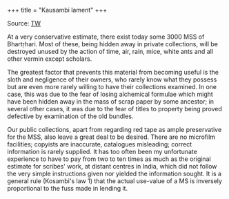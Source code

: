 +++
title = "Kausambi lament"
+++

Source: [TW](https://archive.org/details/singhi_jain_from_hdd/23%20Singhi%20Jain%20Shatakatrayadi%20of%20Bharihari%20Critical%20Edition%20DD%20Kosambi/page/n30/mode/1up)

At a very conservative estimate, there exist today some 3000 MSS of Bhartṛhari. Most of these, being hidden away in private collections, will be destroyed unused by the action of time, air, rain, mice, white ants and all other vermin except scholars. 

The greatest factor that prevents this material from becoming useful is the sloth and negligence of their owners, who rarely know what they possess but are even more rarely willing to have their collections examined. In one case, this was due to the fear of losing alchemical formulae which might have been hidden away in the mass of scrap paper by some ancestor; in several other cases, it was due to the fear of titles to property being proved defective by examination of the old bundles. 

Our public collections, apart from regarding red tape as ample preservative for the MSS, also leave a great deal to be desired. There are no microfilm facilities; copyists are inaccurate, catalogues misleading; correct information is rarely supplied. It has too often been my unfortunate experience to have to pay from two to ten times as much as the original estimate for scribes' work, at distant centres in India, which did not follow the very simple instructions given nor yielded the information sought. It is a general rule (Kosambi's law 1) that the actual use-value of a MS is inversely proportional to the fuss made in lending it.